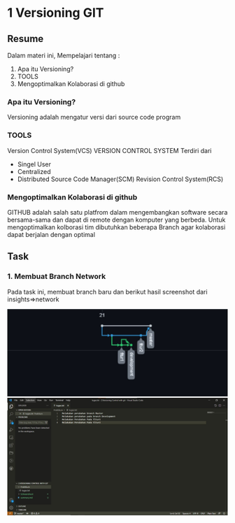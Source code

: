 # 1 Versioning GIT

## Resume
Dalam materi ini, Mempelajari tentang :
1. Apa itu Versioning? 
2. TOOLS
3. Mengoptimalkan Kolaborasi di github

### Apa itu Versioning?
Versioning adalah mengatur versi dari source code program

### TOOLS
Version Control System(VCS)
VERSION CONTROL SYSTEM Terdiri dari
- Singel User
- Centralized
- Distributed
Source Code Manager(SCM)
Revision Control System(RCS)

### Mengoptimalkan Kolaborasi di github

GITHUB adalah salah satu platfrom dalam mengembangkan software secara bersama-sama dan dapat di remote dengan komputer yang berbeda.
Untuk mengoptimalkan kolborasi tim dibutuhkan beberapa Branch agar kolaborasi dapat berjalan dengan optimal  
## Task
### 1. Membuat Branch Network
Pada task ini, membuat branch baru dan berikut hasil screenshot dari insights=>network

![Network](./Schreenshoot/Tugas1.JPG)
![Network](./Schreenshoot/vscode.JPG)


